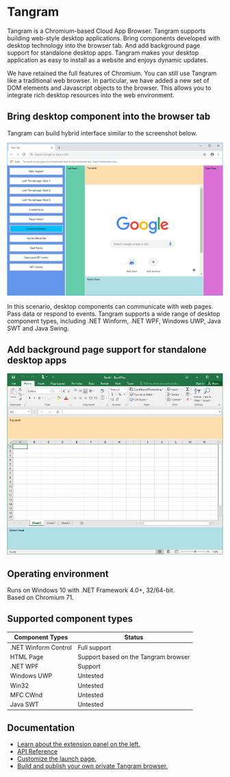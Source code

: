 # Tangram

Tangram is a Chromium-based Cloud App Browser. Tangram supports building web-style desktop applications. Bring components developed with desktop technology into the browser tab. And add background page support for standalone desktop apps. Tangram makes your desktop application as easy to install as a website and enjoys dynamic updates.

We have retained the full features of Chromium. You can still use Tangram like a traditional web browser. In particular, we have added a new set of DOM elements and Javascript objects to the browser. This allows you to integrate rich desktop resources into the web environment.

## Bring desktop component into the browser tab

Tangram can build hybrid interface similar to the screenshot below.

![Capture](Capture.png)

In this scenario, desktop components can communicate with web pages. Pass data or respond to events. Tangram supports a wide range of desktop component types, including .NET Winform, .NET WPF, Windows UWP, Java SWT and Java Swing.

## Add background page support for standalone desktop apps

![Capture2](Capture2.png)

## Operating environment

Runs on Windows 10 with .NET Framework 4.0+, 32/64-bit.  
Based on Chromium 71.

## Supported component types

| Component Types | Status |
|-----------------|--------|
| .NET Winform Control | Full support |
| HTML Page | Support based on the Tangram browser |
| .NET WPF | Support |
| Windows UWP | Untested |
| Win32 | Untested |
| MFC CWnd | Untested |
| Java SWT | Untested |

## Documentation

- [Learn about the extension panel on the left.](https://github.com/TangramDev/LaunchPad)
- [API Reference](/Docs/API_Reference.md)
- [Customize the launch page.](/Docs/LocalNTP.md)
- [Build and publish your own private Tangram browser.](/Docs/Build_Instructions(Windows).md)
